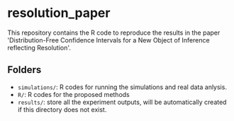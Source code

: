 # resolution_paper
This repository contains the R code to reproduce the results in the paper 'Distribution-Free Confidence Intervals for a New Object of Inference reflecting Resolution'.

## Folders 

- `simulations/`: R codes for running the simulations and real data anlysis.
- `R/`: R codes for the proposed methods
- `results/`: store all the experiment outputs, will be automatically created if this directory does not exist.
